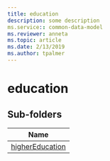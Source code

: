```yaml
---
title: education
description: some description
ms.service:: common-data-model
ms.reviewer: anneta
ms.topic: article
ms.date: 2/13/2019
ms.author: tpalmer
---
```


# education


## Sub-folders

|Name|
|---|
|[higherEducation](higherEducation/overview.md)|



